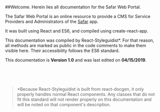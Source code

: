 ##Welcome. Herein lies all documentation for the Safar Web Portal.

The Safar Web Portal is an online resource to provide a CMS for Service Providers and Administrators of the [Safar](https://safarapp.org) app.

It was built using React and ES6, and compiled using create-react-app.

This documentation was compiled by React-Styleguidist\*. For that reason, all methods are marked as public in the code comments to make them visible here. Their accessibility follows the ES6 standard.

This documentation is **Version 1.0** and was last edited on **04/15/2019**.

<br><br><br>

> \*Because React-Styleguidist is built from react-docgen, it only properly handles normal React components. Any classes that do not fit this standard will not render properly on this documentation and will be noted on that component's description.
